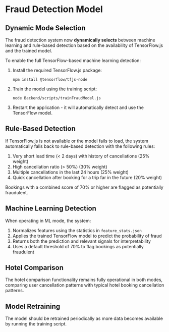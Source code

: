 # Fraud Detection Model

## Dynamic Mode Selection

The fraud detection system now **dynamically selects** between machine learning and rule-based detection based on the availability of TensorFlow.js and the trained model.

To enable the full TensorFlow-based machine learning detection:

1. Install the required TensorFlow.js package:
   ```
   npm install @tensorflow/tfjs-node
   ```

2. Train the model using the training script:
   ```
   node Backend/scripts/trainFraudModel.js
   ```

3. Restart the application - it will automatically detect and use the TensorFlow model.

## Rule-Based Detection

If TensorFlow.js is not available or the model fails to load, the system automatically falls back to rule-based detection with the following rules:

1. Very short lead time (< 2 days) with history of cancellations (25% weight)
2. High cancellation ratio (> 50%) (30% weight) 
3. Multiple cancellations in the last 24 hours (25% weight)
4. Quick cancellation after booking for a trip far in the future (20% weight)

Bookings with a combined score of 70% or higher are flagged as potentially fraudulent.

## Machine Learning Detection

When operating in ML mode, the system:
1. Normalizes features using the statistics in `feature_stats.json`
2. Applies the trained TensorFlow model to predict the probability of fraud
3. Returns both the prediction and relevant signals for interpretability
4. Uses a default threshold of 70% to flag bookings as potentially fraudulent

## Hotel Comparison

The hotel comparison functionality remains fully operational in both modes, comparing user cancellation patterns with typical hotel booking cancellation patterns.

## Model Retraining

The model should be retrained periodically as more data becomes available by running the training script. 